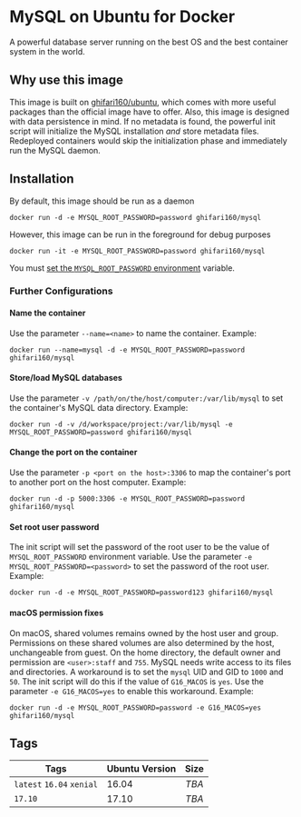 # MySQL on Ubuntu for Docker #

A powerful database server running on the best OS and the best container system
in the world.

## Why use this image
This image is built on [ghifari160/ubuntu], which comes with more useful
packages than the official image have to offer. Also, this image is designed
with data persistence in mind. If no metadata is found, the powerful init
script will initialize the MySQL installation _and_ store metadata files.
Redeployed containers would skip the initialization phase and immediately run
the MySQL daemon.

## Installation
By default, this image should be run as a daemon
```
docker run -d -e MYSQL_ROOT_PASSWORD=password ghifari160/mysql
```

However, this image can be run in the foreground for debug purposes
```
docker run -it -e MYSQL_ROOT_PASSWORD=password ghifari160/mysql
```

You must [set the `MYSQL_ROOT_PASSWORD` environment](#set-root-user-password)
variable.

### Further Configurations
#### Name the container
Use the parameter `--name=<name>` to name the container. Example:
```
docker run --name=mysql -d -e MYSQL_ROOT_PASSWORD=password ghifari160/mysql
```

#### Store/load MySQL databases
Use the parameter `-v /path/on/the/host/computer:/var/lib/mysql` to set the
container's MySQL data directory. Example:
```
docker run -d -v /d/workspace/project:/var/lib/mysql -e MYSQL_ROOT_PASSWORD=password ghifari160/mysql
```

#### Change the port on the container
Use the parameter `-p <port on the host>:3306` to map the container's port to
another port on the host computer. Example:
```
docker run -d -p 5000:3306 -e MYSQL_ROOT_PASSWORD=password ghifari160/mysql
```

#### Set root user password
The init script will set the password of the root user to be the value of
`MYSQL_ROOT_PASSWORD` environment variable. Use the parameter
`-e MYSQL_ROOT_PASSWORD=<password>` to set the password of the root user.
Example:
```
docker run -d -e MYSQL_ROOT_PASSWORD=password123 ghifari160/mysql
```

#### macOS permission fixes
On macOS, shared volumes remains owned by the host user and group. Permissions
on these shared volumes are also determined by the host, unchangeable from
guest. On the home directory, the default owner and permission are
`<user>:staff` and `755`. MySQL needs write access to its files and
directories. A workaround is to set the `mysql` UID and GID to `1000` and
`50`. The init script will do this if the value of `G16_MACOS` is `yes`. Use
the parameter `-e G16_MACOS=yes` to enable this workaround. Example:
```
docker run -d -e MYSQL_ROOT_PASSWORD=password -e G16_MACOS=yes ghifari160/mysql
```

## Tags
| Tags                      | Ubuntu Version | Size  |
|---------------------------|----------------|:-----:|
| `latest` `16.04` `xenial` | 16.04          | _TBA_ |
| `17.10`                   | 17.10          | _TBA_ |

[ghifari160/ubuntu]: https://github.com/ghifari160/docker-ubuntu
